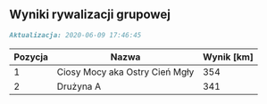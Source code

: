 ## Wyniki rywalizacji grupowej

```markdown
Aktualizacja: 2020-06-09 17:46:45
```

Pozycja | Nazwa | Wynik [km] |
------------ | -------------  | -------------
 1 |Ciosy Mocy aka Ostry Cień Mgły | 354 
 2 |Drużyna A | 341